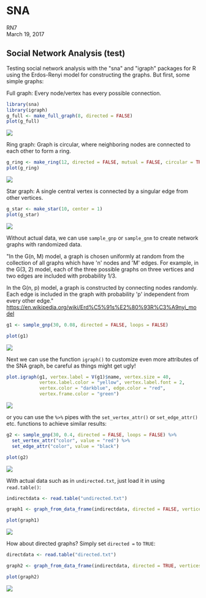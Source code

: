 # SNA
RN7  
March 19, 2017  



## Social Network Analysis (test)

Testing social network analysis with the "sna" and "igraph" packages for R using the Erdos-Renyi model for constructing the graphs. But first, some simple graphs:

Full graph: Every node/vertex has every possible connection.

```r
library(sna)
library(igraph)
g_full <- make_full_graph(8, directed = FALSE)
plot(g_full)
```

![](SNA_files/figure-html/unnamed-chunk-1-1.png)<!-- -->

Ring graph: Graph is circular, where neighboring nodes are connected to each other to form a ring. 

```r
g_ring <- make_ring(12, directed = FALSE, mutual = FALSE, circular = TRUE)
plot(g_ring)
```

![](SNA_files/figure-html/unnamed-chunk-2-1.png)<!-- -->

Star graph: A single central vertex is connected by a singular edge from other vertices.

```r
g_star <- make_star(10, center = 1)
plot(g_star)
```

![](SNA_files/figure-html/unnamed-chunk-3-1.png)<!-- -->


Without actual data, we can use `sample_gnp` or `sample_gnm` to create network graphs with randomized data.

"In the G(n, M) model, a graph is chosen uniformly at random from the collection of all graphs which have 'n' nodes and 'M' edges. For example, in the G(3, 2) model, each of the three possible graphs on three vertices and two edges are included with probability 1/3.

In the G(n, p) model, a graph is constructed by connecting nodes randomly. Each edge is included in the graph with probability 'p' independent from every other edge." <https://en.wikipedia.org/wiki/Erd%C5%91s%E2%80%93R%C3%A9nyi_model>



```r
g1 <- sample_gnp(30, 0.08, directed = FALSE, loops = FALSE) 

plot(g1)
```

![](SNA_files/figure-html/unnamed-chunk-4-1.png)<!-- -->

Next we can use the function `igraph()` to customize even more attributes of the SNA graph, be careful as things might get ugly! 


```r
plot.igraph(g1, vertex.label = V(g1)$name, vertex.size = 40,
            vertex.label.color = "yellow", vertex.label.font = 2,
            vertex.color = "darkblue", edge.color = "red",
            vertex.frame.color = "green")
```

![](SNA_files/figure-html/unnamed-chunk-5-1.png)<!-- -->

or you can use the `%>%` pipes with the `set_vertex_attr()` or `set_edge_attr()` etc. functions to achieve similar results: 


```r
g2 <- sample_gnp(30, 0.4, directed = FALSE, loops = FALSE) %>% 
  set_vertex_attr("color", value = "red") %>% 
  set_edge_attr("color", value = "black")

plot(g2)
```

![](SNA_files/figure-html/unnamed-chunk-6-1.png)<!-- -->

With actual data such as in `undirected.txt`, just load it in using `read.table()`:


```r
indirectdata <- read.table("undirected.txt")

graph1 <- graph_from_data_frame(indirectdata, directed = FALSE, vertices = NULL)

plot(graph1)
```

![](SNA_files/figure-html/unnamed-chunk-7-1.png)<!-- -->

How about directed graphs? Simply set `directed =` to `TRUE`: 


```r
directdata <- read.table("directed.txt")

graph2 <- graph_from_data_frame(indirectdata, directed = TRUE, vertices = NULL)

plot(graph2)
```

![](SNA_files/figure-html/unnamed-chunk-8-1.png)<!-- -->
